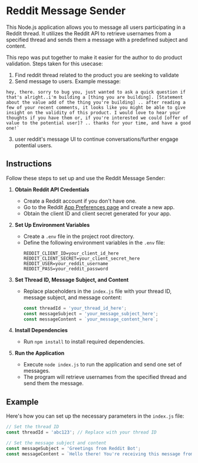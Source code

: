 # Reddit Message Sender

This Node.js application allows you to message all users participating in a Reddit thread. It utilizes the Reddit API to retrieve usernames from a specified thread and sends them a message with a predefined subject and content.

This repo was put together to make it easier for the author to do product validation. Steps taken for this usecase:
1. Find reddit thread related to the product you are seeking to validate
2. Send message to users. Example message:

```
hey, there. sorry to bug you, just wanted to ask a quick question if that's alright..i'm building a [thing you are building]. [Statement about the value add of the thing you're building] .. after reading a few of your recent comments, it looks like you might be able to give insight on the validity of this product. I would love to hear your thoughts if you have them or, if you're interested we could [offer of value to the potential user]? .. thanks for your time, and have a good one!`
```
3. user reddit's message UI to continue conversations/further engage potential users.

## Instructions

Follow these steps to set up and use the Reddit Message Sender:

1. **Obtain Reddit API Credentials**
   - Create a Reddit account if you don't have one.
   - Go to the Reddit [App Preferences page](https://www.reddit.com/prefs/apps) and create a new app.
   - Obtain the client ID and client secret generated for your app.

2. **Set Up Environment Variables**
   - Create a `.env` file in the project root directory.
   - Define the following environment variables in the `.env` file:
     ```plaintext
     REDDIT_CLIENT_ID=your_client_id_here
     REDDIT_CLIENT_SECRET=your_client_secret_here
     REDDIT_USER=your_reddit_username
     REDDIT_PASS=your_reddit_password
     ```

3. **Set Thread ID, Message Subject, and Content**
   - Replace placeholders in the `index.js` file with your thread ID, message subject, and message content:
     ```javascript
     const threadId = 'your_thread_id_here';
     const messageSubject = 'your_message_subject_here';
     const messageContent = `your_message_content_here`;
     ```

4. **Install Dependencies**
   - Run `npm install` to install required dependencies.

5. **Run the Application**
   - Execute `node index.js` to run the application and send one set of messages.
   - The program will retrieve usernames from the specified thread and send them the message.

## Example

Here's how you can set up the necessary parameters in the `index.js` file:

```javascript
// Set the thread ID
const threadId = 'abc123'; // Replace with your thread ID

// Set the message subject and content
const messageSubject = 'Greetings from Reddit Bot';
const messageContent = `Hello there! You're receiving this message from our Reddit bot.`;
